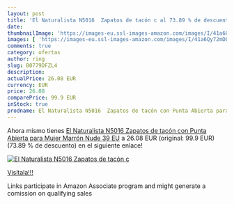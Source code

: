 ```yaml
---
layout: post
title: 'El Naturalista N5016  Zapatos de tacón c al 73.89 % de descuento'
date: 
thumbnailImage: 'https://images-eu.ssl-images-amazon.com/images/I/41a6Qy72mDL._SL200_.jpg'
images: [ 'https://images-eu.ssl-images-amazon.com/images/I/41a6Qy72mDL._SL200_.jpg' ]
comments: true
category: ofertas
author: ring
slug: B0779DFZL4
description:
actualPrice: 26.08 EUR
currency: EUR
price: 26.08
comparePrice: 99.9 EUR
inStock: true
prodname: El Naturalista N5016  Zapatos de tacón con Punta Abierta para Mujer  Marrón  Nude   39 EU
---
```


Ahora mismo tienes [El Naturalista N5016  Zapatos de tacón con Punta Abierta para Mujer  Marrón  Nude   39 EU](https://www.amazon.es/dp/B0779DFZL4/?tag=tolees-21) a 26.08 EUR (original: 99.9 EUR) (73.89 %  de descuento) en el siguiente enlace!

[![El Naturalista N5016  Zapatos de tacón c](https://images-eu.ssl-images-amazon.com/images/I/41a6Qy72mDL._SL200_.jpg)](https://www.amazon.es/dp/B0779DFZL4/?tag=tolees-21)

[Visítala!!!](https://www.amazon.es/dp/B0779DFZL4/?tag=tolees-21)

Links participate in Amazon Associate program and might generate a comission on qualifying sales
